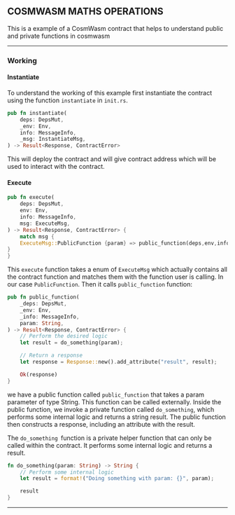 ## COSMWASM MATHS OPERATIONS

This is a  example of a CosmWasm contract that helps to understand public and private functions in cosmwasm

---

### Working

#### Instantiate

To understand the working of this example first instantiate the contract using the function `instantiate` in `init.rs`.

```rust
pub fn instantiate(
    deps: DepsMut,
    _env: Env,
    info: MessageInfo,
    _msg: InstantiateMsg,
) -> Result<Response, ContractError>
```

This will deploy the contract and will give contract address which will be used to interact with the contract.

#### Execute

```rust
pub fn execute(
    deps: DepsMut,
    env: Env,
    info: MessageInfo,
    msg: ExecuteMsg,
) -> Result<Response, ContractError> {
    match msg {
    ExecuteMsg::PublicFunction {param} => public_function(deps,env,info,param),
}
}
```
This `execute` function takes a enum of `ExecuteMsg` which actually contains all the contract function and matches them with the function user is calling. In our case `PublicFunction`. Then it calls `public_function` function:

```rust
pub fn public_function(
    _deps: DepsMut,
    _env: Env,
    _info: MessageInfo,
    param: String,
) -> Result<Response, ContractError> {
    // Perform the desired logic
    let result = do_something(param);

    // Return a response
    let response = Response::new().add_attribute("result", result);

    Ok(response)
}
```

we have a public function called `public_function` that takes a param parameter of type String. This function can be called externally. Inside the public function, we invoke a private function called `do_something`, which performs some internal logic and returns a string result. The public function then constructs a response, including an attribute with the result.

The `do_something `function is a private helper function that can only be called within the contract. It performs some internal logic and returns a result.

```rust
fn do_something(param: String) -> String {
    // Perform some internal logic
    let result = format!("Doing something with param: {}", param);

    result
}
```

---